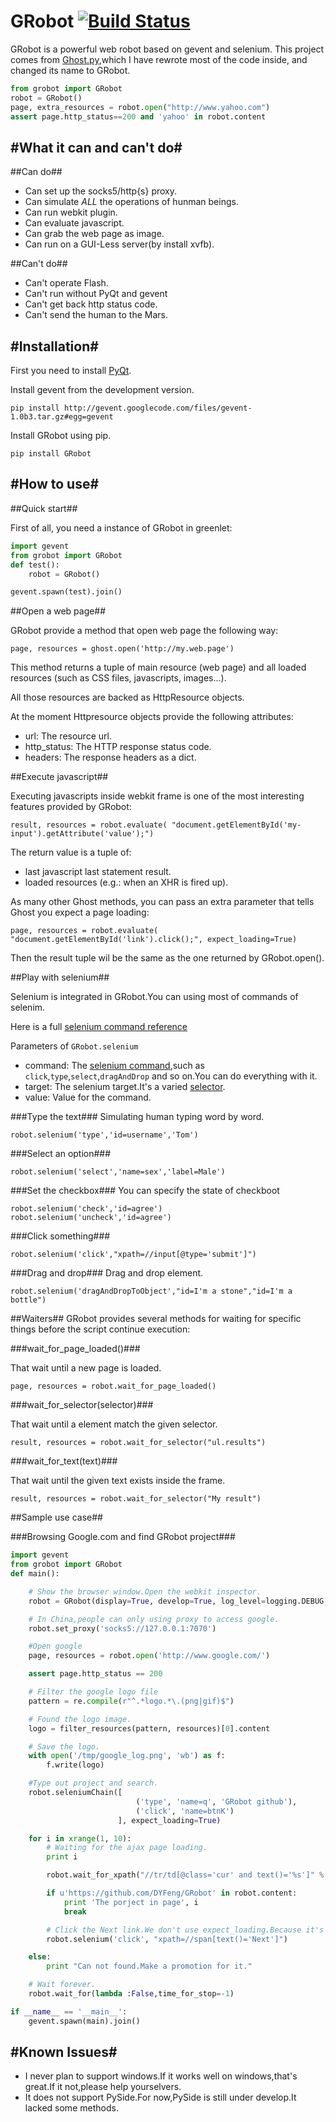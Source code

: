 GRobot  [![Build Status](https://travis-ci.org/DYFeng/GRobot.png)](https://travis-ci.org/DYFeng/GRobot)
======

GRobot is a powerful web robot based on gevent and selenium.
This project comes from [Ghost.py](http://jeanphix.me/Ghost.py),which I have rewrote most of the code inside, and changed its name to GRobot.

```python
from grobot import GRobot
robot = GRobot()
page, extra_resources = robot.open("http://www.yahoo.com")
assert page.http_status==200 and 'yahoo' in robot.content
```

#What it can and can't do#
--------------------------

##Can do##

- Can set up the socks5/http{s} proxy.
- Can simulate *ALL* the operations of hunman beings.
- Can run webkit plugin.
- Can evaluate javascript.
- Can grab the web page as image.
- Can run on a GUI-Less server(by install xvfb).

##Can't do##

- Can't operate Flash.
- Can't run without PyQt and gevent
- Can't get back http status code.
- Can't send the human to the Mars.



#Installation#
-------------

First you need to install [PyQt](http://www.riverbankcomputing.co.uk/software/pyqt/intro).

Install gevent from the development version.

    pip install http://gevent.googlecode.com/files/gevent-1.0b3.tar.gz#egg=gevent


Install GRobot using pip.

    pip install GRobot

#How to use#
------------

##Quick start##

First of all, you need a instance of GRobot in greenlet:

```python
import gevent
from grobot import GRobot
def test():
    robot = GRobot()

gevent.spawn(test).join()
```

##Open a web page##

GRobot provide a method that open web page the following way:

    page, resources = ghost.open('http://my.web.page')

This method returns a tuple of main resource (web page) and all loaded resources (such as CSS files, javascripts, images...).

All those resources are backed as HttpResource objects.

At the moment Httpresource objects provide the following attributes:

- url: The resource url.
- http_status: The HTTP response status code.
- headers: The response headers as a dict.



##Execute javascript##

Executing javascripts inside webkit frame is one of the most interesting features provided by GRobot:

    result, resources = robot.evaluate( "document.getElementById('my-input').getAttribute('value');")

The return value is a tuple of:

- last javascript last statement result.
- loaded resources (e.g.: when an XHR is fired up).

As many other Ghost methods, you can pass an extra parameter that tells Ghost you expect a page loading:

    page, resources = robot.evaluate( "document.getElementById('link').click();", expect_loading=True)

Then the result tuple wil be the same as the one returned by GRobot.open().

##Play with selenium##

Selenium is integrated in GRobot.You can using most of commands of selenim.

Here is a full [selenium command reference](http://release.seleniumhq.org/selenium-core/1.0.1/reference.html)

Parameters of `GRobot.selenium`

- command: The [selenium command](http://release.seleniumhq.org/selenium-core/1.0.1/reference.html#actions),such as `click`,`type`,`select`,`dragAndDrop` and so on.You can do everything with it.
- target: The selenium target.It's a varied [selector](http://release.seleniumhq.org/selenium-core/1.0.1/reference.html#locators).
- value: Value for the command.


###Type the text###
Simulating human typing word by word.

    robot.selenium('type','id=username','Tom')

###Select an option###

    robot.selenium('select','name=sex','label=Male')

###Set the checkbox###
You can specify the state of checkboot

    robot.selenium('check','id=agree')
    robot.selenium('uncheck','id=agree')

###Click something###

    robot.selenium('click',"xpath=//input[@type='submit']")

###Drag and drop###
Drag and drop element.

    robot.selenium('dragAndDropToObject',"id=I'm a stone","id=I'm a bottle")


##Waiters##
GRobot provides several methods for waiting for specific things before the script continue execution:

###wait_for_page_loaded()###

That wait until a new page is loaded.

    page, resources = robot.wait_for_page_loaded()


###wait_for_selector(selector)###

That wait until a element match the given selector.

    result, resources = robot.wait_for_selector("ul.results")

###wait_for_text(text)###

That wait until the given text exists inside the frame.

    result, resources = robot.wait_for_selector("My result")


##Sample use case##

###Browsing Google.com and find GRobot project###

```python
import gevent
from grobot import GRobot
def main():

    # Show the browser window.Open the webkit inspector.
    robot = GRobot(display=True, develop=True, log_level=logging.DEBUG, loading_timeout=10, operate_timeout=10)

    # In China,people can only using proxy to access google.
    robot.set_proxy('socks5://127.0.0.1:7070')

    #Open google
    page, resources = robot.open('http://www.google.com/')

    assert page.http_status == 200

    # Filter the google logo file
    pattern = re.compile(r"^.*logo.*\.(png|gif)$")

    # Found the logo image.
    logo = filter_resources(pattern, resources)[0].content

    # Save the logo.
    with open('/tmp/google_log.png', 'wb') as f:
        f.write(logo)

    #Type out project and search.
    robot.seleniumChain([
                            ('type', 'name=q', 'GRobot github'),
                            ('click', 'name=btnK')
                        ], expect_loading=True)

    for i in xrange(1, 10):
        # Waiting for the ajax page loading.
        print i

        robot.wait_for_xpath("//tr/td[@class='cur' and text()='%s']" % i)

        if u'https://github.com/DYFeng/GRobot' in robot.content:
            print 'The porject in page', i
            break

        # Click the Next link.We don't use expect_loading.Because it's ajax loading,not page loading.
        robot.selenium('click', "xpath=//span[text()='Next']")

    else:
        print "Can not found.Make a promotion for it."

    # Wait forever.
    robot.wait_for(lambda :False,time_for_stop=-1)

if __name__ == '__main__':
    gevent.spawn(main).join()
```

#Known Issues#
--------------

- I never plan to support windows.If it works well on windows,that's great.If it not,please help yourselvers.
- It does not support PySide.For now,PySide is still under develop.It lacked some methods.

    










